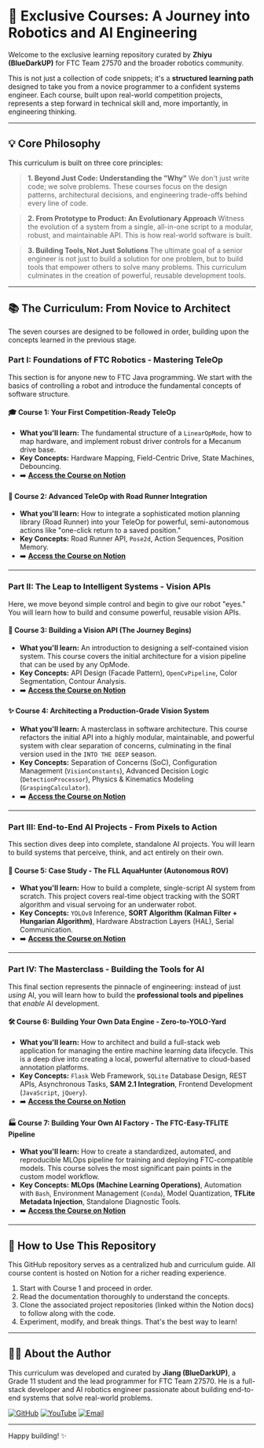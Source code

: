 # 🚀 Exclusive Courses: A Journey into Robotics and AI Engineering

Welcome to the exclusive learning repository curated by **Zhiyu (BlueDarkUP)** for FTC Team 27570 and the broader robotics community.

This is not just a collection of code snippets; it's a **structured learning path** designed to take you from a novice programmer to a confident systems engineer. Each course, built upon real-world competition projects, represents a step forward in technical skill and, more importantly, in engineering thinking.

---

## 💡 Core Philosophy

This curriculum is built on three core principles:

> **1. Beyond Just Code: Understanding the "Why"**
> We don't just write code; we solve problems. These courses focus on the design patterns, architectural decisions, and engineering trade-offs behind every line of code.

> **2. From Prototype to Product: An Evolutionary Approach**
> Witness the evolution of a system from a single, all-in-one script to a modular, robust, and maintainable API. This is how real-world software is built.

> **3. Building Tools, Not Just Solutions**
> The ultimate goal of a senior engineer is not just to build a solution for one problem, but to build tools that empower others to solve many problems. This curriculum culminates in the creation of powerful, reusable development tools.

---

## 📚 The Curriculum: From Novice to Architect

The seven courses are designed to be followed in order, building upon the concepts learned in the previous stage.

### Part I: Foundations of FTC Robotics - Mastering TeleOp

This section is for anyone new to FTC Java programming. We start with the basics of controlling a robot and introduce the fundamental concepts of software structure.

#### 🎓 **Course 1: Your First Competition-Ready TeleOp**
- **What you'll learn:** The fundamental structure of a `LinearOpMode`, how to map hardware, and implement robust driver controls for a Mecanum drive base.
- **Key Concepts:** Hardware Mapping, Field-Centric Drive, State Machines, Debouncing.
- ➡️ **[Access the Course on Notion](https://grizzly-treatment-ac4.notion.site/FTC-27570-TeleOp-250969a5284d8075b144dca6f421e9b8?pvs=73)**

#### 🔧 **Course 2: Advanced TeleOp with Road Runner Integration**
- **What you'll learn:** How to integrate a sophisticated motion planning library (Road Runner) into your TeleOp for powerful, semi-autonomous actions like "one-click return to a saved position."
- **Key Concepts:** Road Runner API, `Pose2d`, Action Sequences, Position Memory.
- ➡️ **[Access the Course on Notion](https://grizzly-treatment-ac4.notion.site/FTC-27570-250969a5284d8098bb35c9c637ac0fa3?pvs=73)**

---

### Part II: The Leap to Intelligent Systems - Vision APIs

Here, we move beyond simple control and begin to give our robot "eyes." You will learn how to build and consume powerful, reusable vision APIs.

#### 🧠 **Course 3: Building a Vision API (The Journey Begins)**
- **What you'll learn:** An introduction to designing a self-contained vision system. This course covers the initial architecture for a vision pipeline that can be used by any OpMode.
- **Key Concepts:** API Design (Facade Pattern), `OpenCvPipeline`, Color Segmentation, Contour Analysis.
- ➡️ **[Access the Course on Notion](https://grizzly-treatment-ac4.notion.site/FTC-27570-API-250969a5284d8039bb4ee5f524f3279f?pvs=73)**

#### ✨ **Course 4: Architecting a Production-Grade Vision System**
- **What you'll learn:** A masterclass in software architecture. This course refactors the initial API into a highly modular, maintainable, and powerful system with clear separation of concerns, culminating in the final version used in the `INTO THE DEEP` season.
- **Key Concepts:** Separation of Concerns (SoC), Configuration Management (`VisionConstants`), Advanced Decision Logic (`DetectionProcessor`), Physics & Kinematics Modeling (`GraspingCalculator`).
- ➡️ **[Access the Course on Notion](https://grizzly-treatment-ac4.notion.site/FTC-27570-API-250969a5284d808380a8ea220da47436?pvs=73)**

---

### Part III: End-to-End AI Projects - From Pixels to Action

This section dives deep into complete, standalone AI projects. You will learn to build systems that perceive, think, and act entirely on their own.

#### 🌊 **Course 5: Case Study - The FLL AquaHunter (Autonomous ROV)**
- **What you'll learn:** How to build a complete, single-script AI system from scratch. This project covers real-time object tracking with the SORT algorithm and visual servoing for an underwater robot.
- **Key Concepts:** `YOLOv8` Inference, **SORT Algorithm (Kalman Filter + Hungarian Algorithm)**, Hardware Abstraction Layers (HAL), Serial Communication.
- ➡️ **[Access the Course on Notion](https://grizzly-treatment-ac4.notion.site/FTC-27570-250969a5284d802eabe6de3f2173870d?pvs=73)**

---

### Part IV: The Masterclass - Building the Tools for AI

This final section represents the pinnacle of engineering: instead of just *using* AI, you will learn how to build the **professional tools and pipelines** that *enable* AI development.

#### 🛠️ **Course 6: Building Your Own Data Engine - Zero-to-YOLO-Yard**
- **What you'll learn:** How to architect and build a full-stack web application for managing the entire machine learning data lifecycle. This is a deep dive into creating a local, powerful alternative to cloud-based annotation platforms.
- **Key Concepts:** `Flask` Web Framework, `SQLite` Database Design, REST APIs, Asynchronous Tasks, **SAM 2.1 Integration**, Frontend Development (`JavaScript`, `jQuery`).
- ➡️ **[Access the Course on Notion](https://grizzly-treatment-ac4.notion.site/FTC-27570-AI-250969a5284d80aa8ccfe5e2bc11e73e?pvs=73)**

#### 🏭 **Course 7: Building Your Own AI Factory - The FTC-Easy-TFLITE Pipeline**
- **What you'll learn:** How to create a standardized, automated, and reproducible MLOps pipeline for training and deploying FTC-compatible models. This course solves the most significant pain points in the custom model workflow.
- **Key Concepts:** **MLOps (Machine Learning Operations)**, Automation with `Bash`, Environment Management (`Conda`), Model Quantization, **TFLite Metadata Injection**, Standalone Diagnostic Tools.
- ➡️ **[Access the Course on Notion](https://grizzly-treatment-ac4.notion.site/FTC-27570-AI-250969a5284d8001ab71c9365a4827e8?pvs=73)**

---

## 📖 How to Use This Repository

This GitHub repository serves as a centralized hub and curriculum guide. All course content is hosted on Notion for a richer reading experience.

1.  Start with Course 1 and proceed in order.
2.  Read the documentation thoroughly to understand the concepts.
3.  Clone the associated project repositories (linked within the Notion docs) to follow along with the code.
4.  Experiment, modify, and break things. That's the best way to learn!

---

## 👨‍💻 About the Author

This curriculum was developed and curated by **Jiang (BlueDarkUP)**, a Grade 11 student and the lead programmer for FTC Team 27570. He is a full-stack developer and AI robotics engineer passionate about building end-to-end systems that solve real-world problems.

<p align="left">
  <a href="https://github.com/BlueDarkUP" target="_blank"><img src="https://img.shields.io/badge/GitHub-181717?style=for-the-badge&logo=github&logoColor=white" alt="GitHub"/></a>
  <a href="https://www.youtube.com/@BlueDarkUP" target="_blank"><img src="https://img.shields.io/badge/YouTube-%23FF0000.svg?style=for-the-badge&logo=YouTube&logoColor=white" alt="YouTube"/></a>
  <a href="mailto:BlueDarkUP@Gmail.com"><img src="https://img.shields.io/badge/Gmail-D14836?style=for-the-badge&logo=gmail&logoColor=white" alt="Email"/></a>
</p>

---

Happy building! ✨
